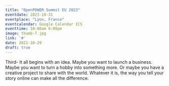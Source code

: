 ```yaml
---
title: "OpenPOWER Summit EU 2023"
eventdate: 2023-10-31
eventplace: "Lyon, France"
eventcalendar: Google Calendar ICS
eventtime: 10:00am 6:00pm
image: thumb-7.jpg
link: '#'
date: 2021-10-29
draft: true
---
```


Third- It all begins with an idea. Maybe you want to launch a business. Maybe you want to turn a hobby into something more. Or maybe you have a creative project to share with the world. Whatever it is, the way you tell your story online can make all the difference.
